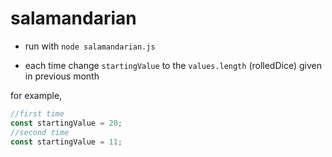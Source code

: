 # salamandarian

* run with `node salamandarian.js`

* each time change `startingValue` to the `values.length` (rolledDice) given in previous month

for example,

```javascript
//first time
const startingValue = 20;
//second time 
const startingValue = 11;
```
